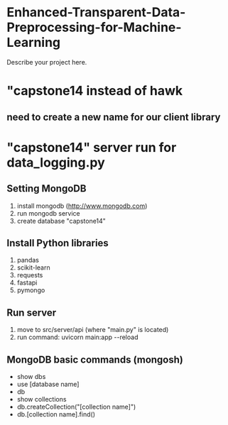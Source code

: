 # Enhanced-Transparent-Data-Preprocessing-for-Machine-Learning

Describe your project here.

# "capstone14 instead of hawk
## need to create a new name for our client library


# "capstone14" server run for data_logging.py

## Setting MongoDB
1. install mongodb (http://www.mongodb.com)
2. run mongodb service
3. create database "capstone14"

## Install Python libraries
1. pandas
2. scikit-learn
3. requests
4. fastapi
5. pymongo

## Run server
1. move to src/server/api (where "main.py" is located)
2. run command: uvicorn main:app --reload


## MongoDB basic commands (mongosh)
- show dbs
- use [database name]
- db
- show collections
- db.createCollection("[collection name]")
- db.[collection name].find()
